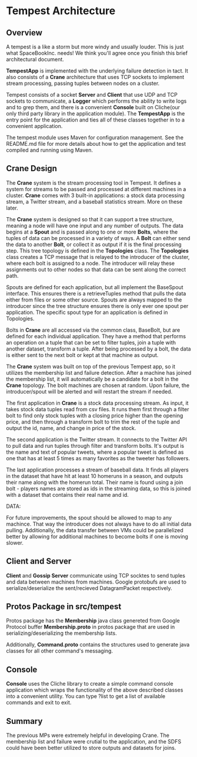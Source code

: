 Tempest Architecture
====================

Overview
--------

A tempest is a like a storm but more windy and usually louder.  This is just what SpaceBookInc. needs!
We think you'll agree once you finish this brief architectural document.

**TempestApp** is implemented with the underlying failure detection in tact. It also consists of a **Crane** architecture that uses TCP sockets
 to implement stream processing, passing tuples between nodes on a cluster.

Tempest consists of a socket **Server** and **Client** that use UDP and TCP sockets to communicate, a **Logger** which performs the ability to
write logs and to grep them, and there is a convenient **Console** built on Cliche(our only third party library
in the application module). The **TempestApp** is the entry point for the application and ties all of these classes
together in to a convenient application.

The tempest module uses Maven for configuration management.  See the README.md file for more details about how to
get the application and test compiled and running using Maven.


Crane Design
--------

The **Crane** system is the stream processing tool in Tempest. It defines a system for streams to be
passed and processed at different machines in a cluster. **Crane** comes with 3 built-in applications:
a stock data processing stream, a Twitter stream, and a baseball statistics stream. More on these later.

The **Crane** system is designed so that it can support a tree structure, meaning a node will have one input and any number
of outputs. The data begins at a **Spout** and is passed
along to one or more **Bolts**, where the tuples of data can be processed in a variety of ways. A **Bolt** can either
send the data to another **Bolt**, or collect it as output if it is the final processing step. This tree topology is defined in the
**Topologies** class. The **Topologies** class creates a TCP message that is relayed to the introducer of the cluster, where each
bolt is assigned to a node. The introducer will relay these assignments out to other nodes so that data can be sent along the correct path.

Spouts are defined for each application, but all implement the BaseSpout interface. This ensures there is a retrieveTuples method that pulls
the data either from files or some other source. Spouts are always mapped to the introducer since the tree structure ensures there is only ever
one spout per application. The specific spout type for an application is defined in Topologies.

Bolts in **Crane** are all accessed via the common class, BaseBolt, but are defined for each individual application. They have a method that performs
an operation on a tuple that can be set to filter tuples, join a tuple with another dataset, transform a tuple. After being processed by a bolt, the data
is either sent to the next bolt or kept at that machine as output.

The **Crane** system was built on top of the previous Tempest app, so it utilizes the membership list and failure detection. After a machine
has joined the membership list, it will automatically be a candidate for a bolt in the **Crane** topology. The bolt machines are chosen at random. Upon failure,
the introducer/spout will be alerted and will restart the stream if needed.

The first application in **Crane** is a stock data processing stream. As input, it takes stock data tuples read from csv files. It runs them first through a filter
bolt to find only stock tuples with a closing price higher than the opening price, and then through a transform bolt to trim the rest of the tuple and output the
id, name, and change in price of the stock.

The second application is the Twitter stream. It connects to the Twitter API to pull data and run tuples through filter and transform bolts.
It's output is the name and text of popular tweets, where a popular tweet is defined as one that has at least 5 times as many favorites as the
tweeter has followers.

The last application processes a stream of baseball data. It finds all players in the dataset that have hit at least 10 homeruns in a season, and outputs
their name along with the homerun total. Their name is found using a join bolt - players names are stored as ids in the streaming data, so this
is joined with a dataset that contains their real name and id.

DATA:

For future improvements, the spout should be allowed to map to any machince. That way the introducer does not always have to do all initial data pulling.
Additionally, the data transfer between VMs could be parallelized better by allowing for additional machines to become bolts if one is moving
slower.

Client and Server
-------------------------------
**Client** and **Gossip Server** communicate using TCP socktes to send tuples and data between machines from machines.
Google protobufs are used to serialize/deserialize the sent/recieved DatagramPacket respectively.

Protos Package in src/tempest
-----------------------------

Protos package has the **Membership** java class genereted from Google Protocol buffer **Membership.proto** in protos package that are used in
serializing/deserializing the membership lists.

Additionally, **Command.proto** contains the structures used to generate java classes for all other command's messaging.

Console
-------

**Console** uses the Cliche library to create a simple command console application which wraps the functionality
of the above described classes into a convenient utility.  You can type ?list to get a list of available commands and
exit to exit.


Summary
-------

The previous MPs were extremely helpful in developing Crane. The membership list and failure were crutial to the application, and
the SDFS could have been better utilized to store outputs and datasets for joins.